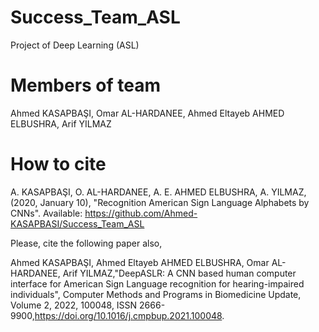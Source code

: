 # Success_Team_ASL
Project of Deep Learning (ASL)
# Members of team
Ahmed KASAPBAŞI,
Omar AL-HARDANEE,
Ahmed Eltayeb AHMED ELBUSHRA,
Arif YILMAZ
# How to cite
A. KASAPBAŞI, O. AL-HARDANEE, A. E. AHMED ELBUSHRA, A. YILMAZ, (2020, January 10), "Recognition American Sign Language Alphabets by CNNs". Available: https://github.com/Ahmed-KASAPBASI/Success_Team_ASL


Please, cite the following paper also,

Ahmed KASAPBAŞI, Ahmed Eltayeb AHMED ELBUSHRA, Omar AL-HARDANEE, Arif YILMAZ,"DeepASLR: A CNN based human computer interface for American Sign Language recognition for hearing-impaired individuals", Computer Methods and Programs in Biomedicine Update, Volume 2, 2022, 100048, ISSN 2666-9900,https://doi.org/10.1016/j.cmpbup.2021.100048.
